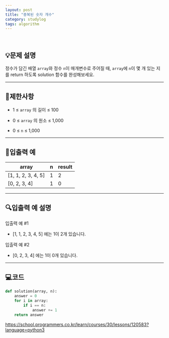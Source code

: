 ```yaml
---
layout: post
title: "중복된 숫자 개수"
category: studylog
tags: algorithm
---
```


<br>

## 💡문제 설명
정수가 담긴 배열 ```array```와 정수 ```n```이 매개변수로 주어질 때, ```array```에 ```n```이 몇 개 있는 지를 return 하도록 solution 함수를 완성해보세요.

---


## 🚫제한사항

* 1 ≤ ```array```
의 길이 ≤ 100


* 0 ≤ ```array```
의 원소 ≤ 1,000


* 0 ≤ ```n```
 ≤ 1,000


---


## 🔢입출력 예


<table><thead><tr><th>array</th><th>n</th><th>result</th></tr></thead><tbody><tr><td>[1, 1, 2, 3, 4, 5]</td><td>1</td><td>2</td></tr><tr><td>[0, 2, 3, 4]</td><td>1</td><td>0</td></tr></tbody>
</table>

---


## 🔍입출력 예 설명
입출력 예 #1

* [1, 1, 2, 3, 4, 5] 에는 1이 2개 있습니다.

입출력 예 #2

* [0, 2, 3, 4] 에는 1이 0개 있습니다.

---

## 💻코드

```python
def solution(array, n):
    answer = 0
    for i in array:
        if i == n:
            answer += 1
    return answer
```
    

https://school.programmers.co.kr/learn/courses/30/lessons/120583?language=python3